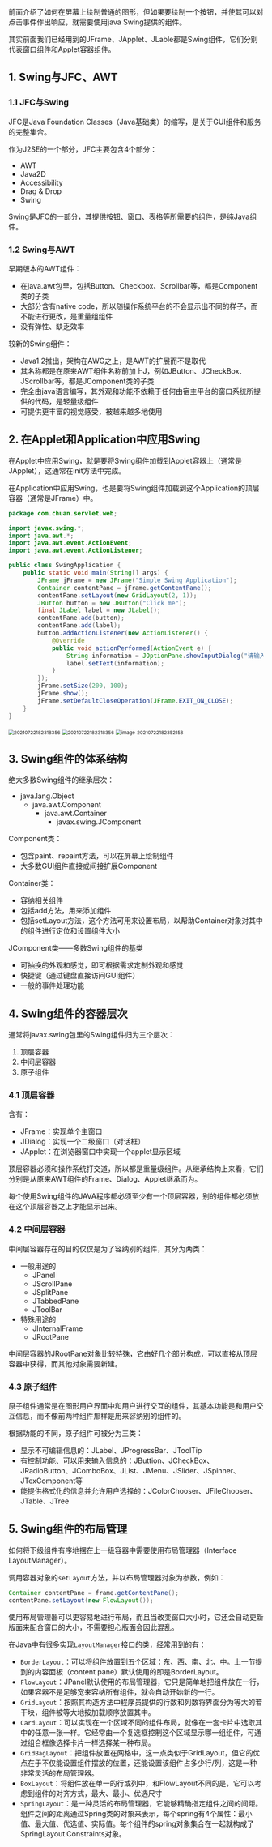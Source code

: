 前面介绍了如何在屏幕上绘制普通的图形，但如果要绘制一个按钮，并使其可以对点击事件作出响应，就需要使用java Swing提供的组件。

其实前面我们已经用到的JFrame、JApplet、JLable都是Swing组件，它们分别代表窗口组件和Applet容器组件。

## 1. Swing与JFC、AWT

### 1.1 JFC与Swing

JFC是Java Foundation Classes（Java基础类）的缩写，是关于GUI组件和服务的完整集合。

作为J2SE的一个部分，JFC主要包含4个部分：

- AWT
- Java2D
- Accessibility
- Drag & Drop
- Swing

Swing是JFC的一部分，其提供按钮、窗口、表格等所需要的组件，是纯Java组件。

### 1.2 Swing与AWT

早期版本的AWT组件：

- 在java.awt包里，包括Button、Checkbox、Scrollbar等，都是Component类的子类
- 大部分含有native code，所以随操作系统平台的不会显示出不同的样子，而不能进行更改，是重量组组件
- 没有弹性、缺乏效率

较新的Swing组件：

- Java1.2推出，架构在AWG之上，是AWT的扩展而不是取代
- 其名称都是在原来AWT组件名称前加上J，例如JButton、JCheckBox、JScrollbar等，都是JComponent类的子类
- 完全由java语言编写，其外观和功能不依赖于任何由宿主平台的窗口系统所提供的代码，是轻量级组件
- 可提供更丰富的视觉感受，被越来越多地使用

## 2. 在Applet和Application中应用Swing

在Applet中应用Swing，就是要将Swing组件加载到Applet容器上（通常是JApplet），这通常在init方法中完成。

在Application中应用Swing，也是要将Swing组件加载到这个Application的顶层容器（通常是JFrame）中。

```java
package com.chuan.servlet.web;

import javax.swing.*;
import java.awt.*;
import java.awt.event.ActionEvent;
import java.awt.event.ActionListener;

public class SwingApplication {
    public static void main(String[] args) {
        JFrame jFrame = new JFrame("Simple Swing Application");
        Container contentPane = jFrame.getContentPane();
        contentPane.setLayout(new GridLayout(2, 1));
        JButton button = new JButton("Click me");
        final JLabel label = new JLabel();
        contentPane.add(button);
        contentPane.add(label);
        button.addActionListener(new ActionListener() {
            @Override
            public void actionPerformed(ActionEvent e) {
                String information = JOptionPane.showInputDialog("请输入一串字符");
                label.setText(information);
            }
        });
        jFrame.setSize(200, 100);
        jFrame.show();
        jFrame.setDefaultCloseOperation(JFrame.EXIT_ON_CLOSE);
    }
}
```

<img src="https://chua-n.gitee.io/blog-images/notebooks/Java/20210722182318356.png" alt="20210722182318356" style="zoom:67%;" />

<img src="https://chua-n.gitee.io/blog-images/notebooks/Java/20210722182318356.png" alt="20210722182318356" style="zoom:67%;" />

<img src="https://chua-n.gitee.io/blog-images/notebooks/Java/image-20210722182352158.png" alt="image-20210722182352158" style="zoom:67%;" />

## 3. Swing组件的体系结构

绝大多数Swing组件的继承层次：

- java.lang.Object
    - java.awt.Component
        - java.awt.Container
            - javax.swing.JComponent

Component类：

- 包含paint、repaint方法，可以在屏幕上绘制组件
- 大多数GUI组件直接或间接扩展Component

Container类：

- 容纳相关组件
- 包括add方法，用来添加组件
- 包括setLayout方法，这个方法可用来设置布局，以帮助Container对象对其中的组件进行定位和设置组件大小

JComponent类——多数Swing组件的基类

- 可抽换的外观和感觉，即可根据需求定制外观和感觉
- 快捷键（通过键盘直接访问GUI组件）
- 一般的事件处理功能

## 4. Swing组件的容器层次

通常将javax.swing包里的Swing组件归为三个层次：

1. 顶层容器
2. 中间层容器
3. 原子组件

### 4.1 顶层容器

含有：

- JFrame：实现单个主窗口
- JDialog：实现一个二级窗口（对话框）
- JApplet：在浏览器窗口中实现一个applet显示区域

顶层容器必须和操作系统打交道，所以都是重量级组件。从继承结构上来看，它们分别是从原来AWT组件的Frame、Dialog、Applet继承而为。

每个使用Swing组件的JAVA程序都必须至少有一个顶层容器，别的组件都必须放在这个顶层容器之上才能显示出来。

### 4.2 中间层容器

中间层容器存在的目的仅仅是为了容纳别的组件，其分为两类：

- 一般用途的
    - JPanel
    - JScrollPane
    - JSplitPane
    - JTabbedPane
    - JToolBar
- 特殊用途的
    - JInternalFrame
    - JRootPane

中间层容器的JRootPane对象比较特殊，它由好几个部分构成，可以直接从顶层容器中获得，而其他对象需要新建。

### 4.3 原子组件

原子组件通常是在图形用户界面中和用户进行交互的组件，其基本功能是和用户交互信息，而不像前两种组件那样是用来容纳别的组件的。

根据功能的不同，原子组件可被分为三类：

- 显示不可编辑信息的：JLabel、JProgressBar、JToolTip
- 有控制功能、可以用来输入信息的：JButtion、JCheckBox、JRadioButton、JComboBox、JList、JMenu、JSlider、JSpinner、JTexComponent等
- 能提供格式化的信息并允许用户选择的：JColorChooser、JFileChooser、JTable、JTree

## 5. Swing组件的布局管理

如何将下级组件有序地摆在上一级容器中需要使用布局管理器（Interface LayoutManager）。

调用容器对象的`setLayout`方法，并以布局管理器对象为参数，例如：

```java
Container contentPane = frame.getContentPane();
contentPane.setLayout(new FlowLayout());
```

使用布局管理器可以更容易地进行布局，而且当改变窗口大小时，它还会自动更新版面来配合窗口的大小，不需要担心版面会因此混乱。

在Java中有很多实现`LayoutManager`接口的类，经常用到的有：

- `BorderLayout`：可以将组件放置到五个区域：东、西、南、北、中。上一节提到的内容面板（content pane）默认使用的即是BorderLayout。
- `FlowLayout`：JPanel默认使用的布局管理器，它只是简单地把组件放在一行，如果容器不是足够宽来容纳所有组件，就会自动开始新的一行。
- `GridLayout`：按照其构造方法中程序员提供的行数和列数将界面分为等大的若干块，组件被等大地按加载顺序放置其中。
- `CardLayout`：可以实现在一个区域不同的组件布局，就像在一套卡片中选取其中的任意一张一样。它经常由一个复选框控制这个区域显示哪一组组件，可通过组合框像选择卡片一样选择某一种布局。
- `GridBagLayout`：把组件放置在网格中，这一点类似于GridLayout，但它的优点在于不仅能设置组件摆放的位置，还能设置该组件占多少行/列，这是一种非常灵活的布局管理器。
- `BoxLayout`：将组件放在单一的行或列中，和FlowLayout不同的是，它可以考虑到组件的对齐方式，最大、最小、优选尺寸
- `SpringLayout`：是一种灵活的布局管理器，它能够精确指定组件之间的间距。组件之间的距离通过Spring类的对象来表示，每个spring有4个属性：最小值、最大值、优选值、实际值。每个组件的spring对象集合在一起就构成了SpringLayout.Constraints对象。

